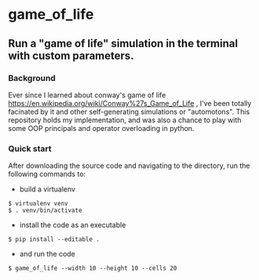 # game_of_life

## Run a "game of life" simulation in the terminal with custom parameters. 

### Background
Ever since I learned about conway's game of life https://en.wikipedia.org/wiki/Conway%27s_Game_of_Life , I've been totally facinated by it and other self-generating simulations or "automotons".
This repository holds my implementation, and was also a chance to play with some OOP principals and operator overloading in python. 

### Quick start 

After downloading the source code and navigating to the directory, run the following commands to: 
- build a virtualenv

```
$ virtualenv venv
$ . venv/bin/activate
```

- install the code as an executable

```
$ pip install --editable .
```

- and run the code

```
$ game_of_life --width 10 --height 10 --cells 20

```
